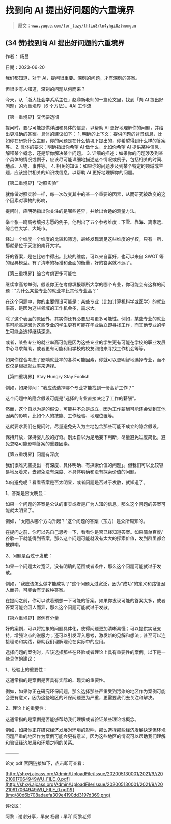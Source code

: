 # 找到向 AI 提出好问题的六重境界

> 原文：[`www.yuque.com/for_lazy/thfiu8/ln4yhgi8zlwomgun`](https://www.yuque.com/for_lazy/thfiu8/ln4yhgi8zlwomgun)



## (34 赞)找到向 AI 提出好问题的六重境界 

作者： 杨昌 

日期：2023-06-20 

我们都知道，对于 Al，提问很重要。深刻的问题，才有深刻的答案。 

但很少有人知道，深刻的问题从何而来？ 

今天，从「浙大社会学系系主任」赵鼎新老师的一篇论文里，找到「向 AI 提出好问题」的六重境界（6 个方法）。#AI 工作流 

【第一重境界】交代要透彻 

提问时，要尽可能提供详细和具体的信息，以帮助 AI 更好地理解你的问题，并给出更准确的答案。具体的建议如下： <ne-oli index-type="0">1.   明确的上下文：提供问题的背景信息，比如你在研究什么主题，你的问题是在什么情境下提出的，你希望得到什么样的答案等。 <ne-oli index-type="0">2.   具体的要求：明确指出你希望 AI 做什么，比如你希望 AI 提供某种信息，解释某个概念，还是帮你解决某个问题。 <ne-oli index-type="0">3.   详细的描述：如果你的问题涉及到某个具体的情况或例子，应该尽可能详细地描述这个情况或例子，包括相关的时间、地点、人物、事件等。 <ne-oli index-type="0">4.   相关的知识：如果你的问题涉及到某个特定的领域或主题，应该提供相关的知识或信息，以帮助 AI 更好地理解你的问题。 

【第二重境界】“对照实验” 

就像做对照实验一样，每一次改变其中的某一个重要的因素，从而研究被改变的这个因素对事物的影响， 

提问时，应明确指出你关注的是哪些差异，并给出合适的测量方法。 

举个张一鸣高考填报志愿的例子，他列出了五个参考维度：下雪、靠海、离家远、综合性大学、大城市。 

经过一个维度一个维度的比较和筛选，最终发现满足这些维度的学校，只有一所，那就是位于天津的南开大学。 

好的答案，是在比较中得出。比较的维度，可以来自喜好，也可以来自 SWOT 等的经典模型。有了清晰的标准和全面的衡量，好的答案就不远了。 

【第三重境界】综合考虑更多可能性 

继续拿高考举例，假设你正在考虑填报哪所大学的哪个专业，你可能会有这样的问题："为什么某些专业的就业率比其他专业高？" 

在这个问题中，你的主要假设可能是：某些专业（比如计算机科学或医学）的就业率高，是因为这些领域的工作机会多，需求大。 

除了这个表面的原因外，其实你还有必要思考更多可能性。例如，某些专业的就业率可能高是因为这些专业的学生更有可能在毕业后立即寻找工作，而其他专业的学生可能会选择继续深造。 

或者，某些专业的就业率高可能是因为这些专业的学生更有可能在学校的职业发展中心寻求帮助，或者更有可能利用学校的校友网络来寻找工作机会等等。 

如果你综合考虑了影响就业率的各种可能因素，你就可以更明智地选择专业，而不仅仅是根据就业率来选择。 

【第四重境界】Stay Hungry Stay Foolish 

例如，如果你问："我应该选择哪个专业才能找到一份高薪工作？" 

这个问题中的隐含假设可能是"选择的专业直接决定了工作的薪酬"。 

然而，这个自以为是的假设，可能并不总是成立，因为工作薪酬可能还会受到其他因素的影响，比如个人的技能、工作经验、地理位置等。 

这就要求我们在提问时，尽量避免先入为主地包含那些可能不成立的隐含假设。 

保持开放，保持婴儿般的好奇。别太自以为是地妄下判断，尽量避免过度简化，避免忽略可能影响答案的重要因素。 

【第五重境界】问题有深度 

我们很难凭空提出「有深度、具体明确、有探索价值的问题」。但我们可以比较容易地反着来，去避免没有深度、不具体明确和没有探索价值的问题。 

如何避免呢？看看答案是否太明显，或者问题是否过于发散，就知道了。 

1、答案是否太明显： 

如果一个问题的答案是公认的事实或者是广为人知的信息，那么这个问题的答案可能就太明显了。 

例如，"太阳从哪个方向升起？"这个问题的答案（东方）是众所周知的。 

在提问之前，你可以先自己思考一下，看看你是否已经知道答案。如果简单百度/谷歌一下就能得到答案，那么这个问题可能就没有太大的探索价值，发到群里都会被群嘲。 

2、问题是否过于发散： 

如果一个问题太过宽泛，没有明确的范围或者条件，那么这个问题可能就过于发散。 

例如，"我应该怎么做才能成功？"这个问题太过宽泛，因为"成功"的定义和路径因人而异，可能会有无数种答案。 

在提问之前，你可以试着预想一下可能的答案。如果你发现可能的答案太多，或者答案可能会因人而异，那么这个问题可能就过于发散。 

【第六重境界】案例有分量 

好的案例，可以将抽象的问题具体化，使得问题更加清晰易懂；可以提供实证支持，增强论点的说服力；还可以引发深入思考，激发新的见解和想法；甚至可以连接理论和实践，帮助我们理解理论在实际中的应用。 

选择问题的案例时，应该选择那些在经验或者理论上具有重要性的案例。以下是一些具体的建议： 

1、经验上的重要性： 

这通常指的是案例是否具有实际的、现实的重要性。 

例如，如果你正在研究环保问题，那么选择那些严重受到污染的地区作为案例可能会更有意义，因为这些地区的环保问题更为严重，更需要我们去关注和解决。 

2、理论上的重要性： 

这通常指的是案例是否能够帮助我们理解或者验证某些理论或概念。 

例如，如果你正在研究经济发展对环境的影响，那么选择那些经济发展快速但环境问题严重的地区作为案例可能会更有意义，因为这些地区的情况可以帮助我们理解和验证经济发展和环境之间的关系。 

——— 

论文 pdf 官网链接如下，点击即可查看： 

[http://shxyj.ajcass.org/Admin/UploadFile/Issue/202005130001/2021/9//20210917064949WU_FILE_0.pdf](http://shxyj.ajcass.org/Admin/UploadFile/Issue/202005130001/2021/9//20210917064949WU_FILE_0.pdf)![](img/80d6b708adaefa309e4190dd3197d369.png) 

评论区： 

阿黎 : 谢谢分享，早安 杨昌 : 早吖 阿黎老师